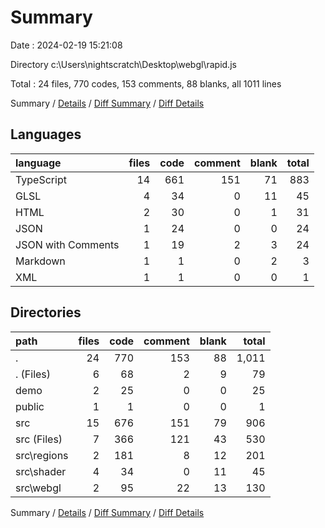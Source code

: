 # Summary

Date : 2024-02-19 15:21:08

Directory c:\\Users\\nightscratch\\Desktop\\webgl\\rapid.js

Total : 24 files,  770 codes, 153 comments, 88 blanks, all 1011 lines

Summary / [Details](details.md) / [Diff Summary](diff.md) / [Diff Details](diff-details.md)

## Languages
| language | files | code | comment | blank | total |
| :--- | ---: | ---: | ---: | ---: | ---: |
| TypeScript | 14 | 661 | 151 | 71 | 883 |
| GLSL | 4 | 34 | 0 | 11 | 45 |
| HTML | 2 | 30 | 0 | 1 | 31 |
| JSON | 1 | 24 | 0 | 0 | 24 |
| JSON with Comments | 1 | 19 | 2 | 3 | 24 |
| Markdown | 1 | 1 | 0 | 2 | 3 |
| XML | 1 | 1 | 0 | 0 | 1 |

## Directories
| path | files | code | comment | blank | total |
| :--- | ---: | ---: | ---: | ---: | ---: |
| . | 24 | 770 | 153 | 88 | 1,011 |
| . (Files) | 6 | 68 | 2 | 9 | 79 |
| demo | 2 | 25 | 0 | 0 | 25 |
| public | 1 | 1 | 0 | 0 | 1 |
| src | 15 | 676 | 151 | 79 | 906 |
| src (Files) | 7 | 366 | 121 | 43 | 530 |
| src\\regions | 2 | 181 | 8 | 12 | 201 |
| src\\shader | 4 | 34 | 0 | 11 | 45 |
| src\\webgl | 2 | 95 | 22 | 13 | 130 |

Summary / [Details](details.md) / [Diff Summary](diff.md) / [Diff Details](diff-details.md)